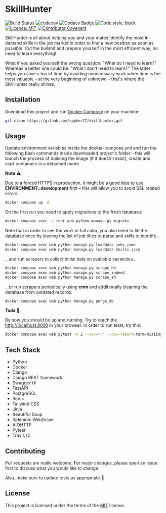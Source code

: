 # SkillHunter

[![Build Status](https://app.travis-ci.com/spyker77/skillhunter.svg?branch=main)](https://app.travis-ci.com/github/spyker77/skillhunter)
[![codecov](https://codecov.io/gh/spyker77/skillhunter/branch/main/graph/badge.svg?token=BBTT6UO39V)](https://codecov.io/gh/spyker77/skillhunter)
[![Codacy Badge](https://app.codacy.com/project/badge/Grade/111702284f88482bbc4b64d2b6d169c5)](https://www.codacy.com/gh/spyker77/skillhunter/dashboard)
[![Code style: black](https://img.shields.io/badge/code%20style-black-000000.svg)](https://github.com/psf/black)
[![License: MIT](https://img.shields.io/badge/License-MIT-yellow.svg)](LICENSE)
[![Contributor Covenant](https://img.shields.io/badge/Contributor%20Covenant-2.0-4baaaa.svg)](CODE_OF_CONDUCT.md)

SkillHunter is all about helping you and your mates identify the most in-demand skills in the job market in order to find a new position as soon as possible. Cut the bullshit and prepare yourself in the most efficient way, no need to learn everything!

What if you asked yourself the wrong question: "What do I need to learn?" Whereas a better one could be: "What I don't need to learn?" The latter helps you save a ton of time by avoiding unnecessary work when time is the most valuable – at the very beginning of unknown – that's where the SkillHunter really shines.

## Installation

Download this project and run [Docker Compose](https://docs.docker.com/compose/install/) on your machine:

```bash
git clone https://github.com/spyker77/skillhunter.git
```

## Usage

Update environment variables inside the docker-compose.yml and run the following bash commands inside downloaded project's folder – this will launch the process of building the image (if it doesn't exist), create and start containers in a detached mode.

**Note** ⚠️

Due to a forced HTTPS in production, it might be a good idea to use **ENVIRONMENT=development** first – this will allow you to avoid SSL related errors.

```bash
docker compose up -d
```

On the first run you need to apply migrations to the fresh database:

```bash
docker compose exec -u root web python manage.py migrate
```

Note that in order to see the work in full color, you also need to fill the database once by loading the list of job titles to parse and skills to identify...

```bash
docker compose exec web python manage.py loaddata jobs.json
docker compose exec web python manage.py loaddata skills.json
```

...and run scrapers to collect initial data on available vacancies...

```bash
docker compose exec web python manage.py scrape_hh
docker compose exec web python manage.py scrape_indeed
docker compose exec web python manage.py scrape_sh
```

...or run scrapers periodically using **cron** and additionally cleaning the database from outdated records:

```bash
docker compose exec web python manage.py purge_db
```

**Tada** 🎉

By now you should be up and running. Try to reach the <http://localhost:8000> in your browser. In order to run tests, try this:

```bash
docker compose exec web pytest -n 2 --cov="." --cov-report=term-missing
```

## Tech Stack

- Python
- Docker
- Django
- Django REST framework
- Swagger UI
- FastAPI
- PostgreSQL
- Redis
- Tailwind CSS
- Jinja
- Beautiful Soup
- Selenium WebDriver
- AIOHTTP
- Pytest
- Travis CI

## Contributing

Pull requests are really welcome. For major changes, please open an issue first to discuss what you would like to change.

Also, make sure to update tests as appropriate 🙏

## License

This project is licensed under the terms of the [MIT](https://github.com/spyker77/skillhunter/blob/main/LICENSE) license.
